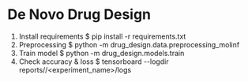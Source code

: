 De Novo Drug Design
==============================

1. Install requirements
    $ pip install -r requirements.txt
2. Preprocessing
    $ python -m drug_design.data.preprocessing_molinf
3. Train model
    $ python -m drug_design.models.train
4. Check accuracy & loss
    $ tensorboard --logdir reports/<date>/<experiment_name>/logs
